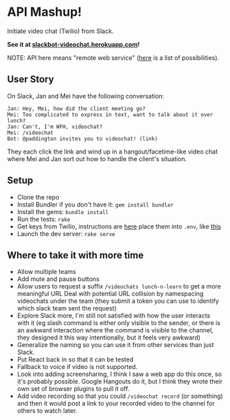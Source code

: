 API Mashup!
===========

Initiate video chat (Twilio) from Slack.

**See it at [slackbot-videochat.herokuapp.com](https://slackbot-videochat.herokuapp.com/)!**

NOTE: API here means "remote web service"
([here](list-of-apis.txt) is a list of possibilities).


User Story
----------

On Slack, Jan and Mei have the following conversation:

```
Jan: Hey, Mei, how did the client meeting go?
Mei: Too complicated to express in text, want to talk about it over lunch?
Jan: Can't, I'm WFH, videochat?
Mei: /videochat
Bot: @paddington invites you to videochat! (link)
```

They each click the link and wind up in a hangout/facetime-like video chat
where Mei and Jan sort out how to handle the client's situation.


Setup
-----

* Clone the repo
* Install Bundler if you don't have it: `gem install bundler`
* Install the gems: `bundle install`
* Run the tests: `rake`
* Get keys from Twilio, instructions are [here](https://github.com/TwilioDevEd/client-quickstart-ruby/blob/656c9f1134291bade83b1a5a30210e4de8213fda/README.md#twilio-client-quickstart-for-ruby)
  place them into `.env`, like [this](https://github.com/TwilioDevEd/client-quickstart-ruby/blob/656c9f1134291bade83b1a5a30210e4de8213fda/.env.example)
* Launch the dev server: `rake serve`


Where to take it with more time
-------------------------------

* Allow multiple teams
* Add mute and pause buttons
* Allow users to request a suffix `/videochats lunch-n-learn` to get a more meaningful URL
  Deal with potential URL collision by namespacing videochats under the team
  (they submit a token you can use to identify which slack team sent the request)
* Explore Slack more, I'm still not satisfied with how the user interacts with it
  (eg slash command is either only visible to the sender, or there is an awkward interaction
  where the command is visible to the channel, they designed it this way intentionally,
  but it feels very awkward)
* Generalize the naming so you can use it from other services than just Slack.
* Put React back in so that it can be tested
* Fallback to voice if video is not supported.
* Look into adding screensharing, I think I saw a web app do this once, so it's probably possible.
  Google Hangouts do it, but I think they wrote their own set of browser plugins to pull it off.
* Add video recording so that you could `/videochat record` (or something) and then
  it would post a link to your recorded video to the channel for others to watch later.
